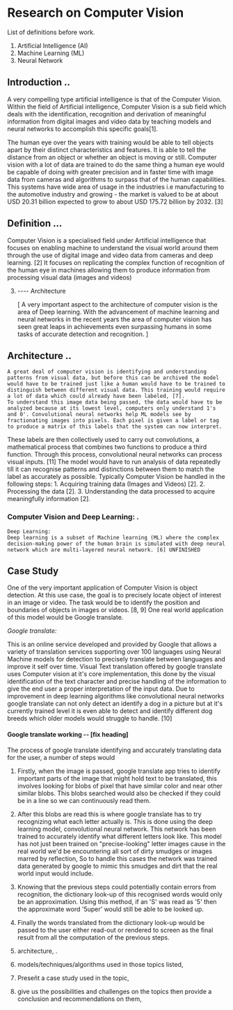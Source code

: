 # Research on Computer Vision

List of definitions before work.

1. Artificial Intelligence (AI)
2. Machine Learning (ML)
3. Neural Network



## Introduction ..

A very compelling type artificial intelligence is that of the Computer Vision. Within the field of Artificial intelligence, Computer Vision is a sub field which deals with the identification, recognition and derivation of meaningful information from digital images and video data by teaching models and neural networks to accomplish this specific goals[1].

The human eye over the years with training would be able to tell objects apart by their distinct characteristics and features. It is able to tell the distance from an object or whether an object is moving or still.
Computer vision with a lot of data are trained to do the same thing a human eye would be capable of doing with greater precision and in faster time with image data from cameras and algorithms to surpass that of the human capabilities. This systems have wide area of usage in the industries i.e manufacturing to the automotive industry and growing - the market is valued to be at about USD 20.31 billion expected to grow to about USD 175.72 billion by 2032. [3]


## Definition ...

Computer Vision is a specialised field under Artificial intelligence that focuses on enabling machine to understand the visual world around them through the use of digital image and video data from cameras and deep learning. [2]
It focuses on replicating the complex function of recognition  of the human eye in machines allowing them to produce information from processing visual data (images and videos)


3. ---- Architecture 

	[ A very important aspect to the architecture of computer vision is the area of Deep learning. With the advancement of machine learning and neural networks in the recent years the area of computer vision has seen great leaps in achievements even surpassing humans in some tasks of accurate detection and recognition. ]
	
## Architecture ..
	A great deal of computer vision is identifying and understanding patterns from visual data, but before this can be archived the model would have to be trained just like a human would have to be trained to distinguish between different visual data. This training would require a lot of data which could already have been labeled, [7].
	To understand this image data being passed, the data would have to be analyzed because at its lowest level, computers only understand 1's and 0'. Convolutional neural networks help ML models see by fractionating images into pixels. Each pixel is given a label or tag to produce a matrix of this labels that the system can now interpret.
These labels are then collectively used to carry out convolutions, a mathematical process that combines two functions to produce a third function. Through this process, convolutional neural networks can process visual inputs. [11]
	The model would have to run analysis of data repeatedly till it can recognise patterns and distinctions between them to match the label as accurately as possible.
Typically Computer Vision be handled in the following steps:
	1. Acquiring training data (Images and Videos) [2].
	2. Processing the data [2].
	3. Understanding the data processed to acquire meaningfully information [2].
	
### Computer Vision and Deep Learning: .
	Deep Learning:
	Deep learning is a subset of Machine learning (ML) where the complex decision-making power of the human brain is simulated with deep neural network which are multi-layered neural network. [6] UNFINISHED
	
	


## Case Study

One of the very important application of Computer Vision is object detection. At this use case, the goal is to precisely  locate object of interest in an image or video. The task would be to identify the position and boundaries of objects in images or videos. [8, 9]
One real world application of this model would be Google translate.

_Google translate:_

This is an online service developed and provided by Google that allows a variety of translation services supporting over 100 languages using Neural Machine models for detection to precisely translate between languages and improve it self over time.
Visual Text translation offered by google translate uses Computer vision at it's core implementation, this done by the visual identification of the text character and precise handling of the information to give the end user a proper interpretation of the input data. Due to improvement in deep learning algorithms like convolutional neural networks google translate can not only detect an identify a dog in a picture but at it's currently trained level it is even able to detect and identify different dog breeds which older models would struggle to handle. [10]

#### Google translate working -- [fix heading]

The process of google translate identifying and accurately translating data for the user, a number of steps would 

1. Firstly, when the image is passed, google translate app tries to identify important parts of the image that might hold text to be translated, this involves looking for blobs of pixel that have similar color and near other similar blobs. This blobs searched would also be checked if they could be in a line so we can continuously read them.

2. After this blobs are read this is where google translate has to try recognizing what each letter actually is. This is done using the deep learning model, convolutional neural network. This network has been trained to accurately identify what different letters look like. This model has not just been trained on "precise-looking" letter images cause in the real world we'd be encountering all sort of dirty smudges or images marred by reflection, So to handle this cases the network was trained data generated by google to mimic this smudges and dirt that the real world input would include.

3. Knowing that the previous steps could potentially contain errors from recognition, the dictionary look-up of this recognised words would only be an approximation. Using this method, if an 'S' was read as '5' then the approximate word '5uper' would still be able to be looked up.

4. Finally the words translated from the dictionary look-up would be passed to the user either read-out or rendered to screen as the final result from all the computation of the previous steps.
















3. architecture, .
4. models/techniques/algorithms used in those topics listed,
5. Preseñt a case study used in the topic, 
6. give us the possibilities and challenges on the topics then provide a conclusion and recommendations on them, 

